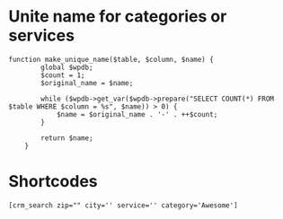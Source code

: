 # Unite name for categories or services

```
function make_unique_name($table, $column, $name) {
        global $wpdb;
        $count = 1;
        $original_name = $name;

        while ($wpdb->get_var($wpdb->prepare("SELECT COUNT(*) FROM $table WHERE $column = %s", $name)) > 0) {
            $name = $original_name . '-' . ++$count;
        }

        return $name;
    }
```

# Shortcodes

```
[crm_search zip="" city='' service='' category='Awesome']
```

<!--
// Edit dialog

 <a class='open-dialog' data-contact-id='<?php echo $contact['id']; ?>'>
                                <?php echo esc_html($contact['type']); ?>
                            </a>

        // dialog container
<div id='editDialog' title='Edit Contact'></div>

    $('#editDialog').dialog({
        autoOpen: false,
        modal: true,
        width: '90%',
        fluid: true,
        height: 600,


        create: function(event, ui) {
            // Set maxWidth
            $(this).css("maxWidth", "660px");
            $(this).css("margin", "auto");
        },

        open: function() {
            // Cargar la página en un iframe en el diálogo cuando se abre
            $(this).html('<iframe style="border: 0; " src="admin.php?page=edit-contact&contact_id=' + $(
                this).data('contact-id') + '" width="100%" height="100%"></iframe>');
        },
        buttons: {
            "Close": function() {
                $(this).dialog("close");
                location.reload();
            }
        }
    });

    // Evento de clic para abrir el diálogo
    $('.open-dialog').click(function() {
        var contactId = $(this).data('contact-id');

        // Guardar el ID del contacto en el diálogo para usarlo después
        $('#editDialog').data('contact-id', contactId);

        // Abrir el diálogo
        $('#editDialog').dialog('open');
    });


     -->
